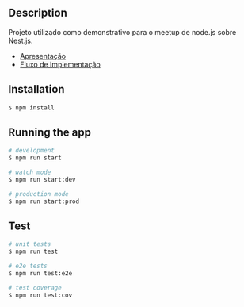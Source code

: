 ## Description

Projeto utilizado como demonstrativo para o meetup de node.js sobre Nest.js.

- [Apresentação](https://docs.google.com/presentation/d/1CHtYqrcBU2ng8C2QwZCB36BVE0_MGxbbY7U4woUbPHM/edit?usp=sharing)
- [Fluxo de Implementação](https://miro.com/app/board/o9J_kx7F788=/)

## Installation

```bash
$ npm install
```

## Running the app

```bash
# development
$ npm run start

# watch mode
$ npm run start:dev

# production mode
$ npm run start:prod
```

## Test

```bash
# unit tests
$ npm run test

# e2e tests
$ npm run test:e2e

# test coverage
$ npm run test:cov
```
